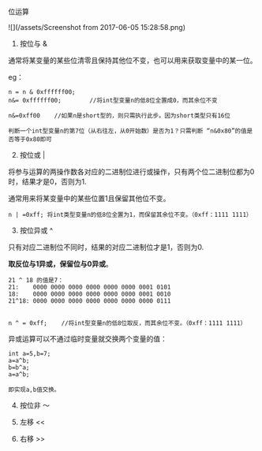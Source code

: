 位运算

![](/assets/Screenshot from 2017-06-05 15:28:58.png)

1. 按位与 &

通常将某变量的某些位清零且保持其他位不变，也可以用来获取变量中的某一位。

eg：

```
n = n & 0xffffff00;
n&= 0xffffff00;        //将int型变量n的低8位全置成0，而其余位不变

n&=0xff00    //如果n是short型的，则只需执行此步。因为short类型只有16位

判断一个int型变量n的第7位（从右往左，从0开始数）是否为1？只需判断 “n&0x80”的值是否等于0x80即可
```

2. 按位或 \|

将参与运算的两操作数各对应的二进制位进行或操作，只有两个位二进制位都为0时，结果才是0，否则为1.

通常用来将某变量中的某些位置1且保留其他位不变。

```
n | =0xff; 将int类型变量n的低8位全置为1，而保留其余位不变。（0xff：1111 1111）
```

3. 按位异或 ^

只有对应二进制位不同时，结果的对应二进制位才是1，否则为0.

**取反位与1异或，保留位与0异或**。

```
21 ^ 18 的值是7：
21:    0000 0000 0000 0000 0000 0000 0001 0101
18:    0000 0000 0000 0000 0000 0000 0001 0010
21^18: 0000 0000 0000 0000 0000 0000 0000 0111


n ^ = 0xff;    //将int型变量n的低8位取反，而其余位不变。（0xff：1111 1111）
```

异或运算可以不通过临时变量就交换两个变量的值：

```
int a=5,b=7;
a=a^b;
b=b^a;
a=a^b;

即实现a,b值交换。
```

4. 按位非 ～

1. 左移 &lt;&lt;

1. 右移 &gt;&gt;  




